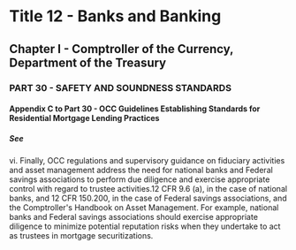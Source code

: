 
# Title 12 - Banks and Banking
## Chapter I - Comptroller of the Currency, Department of the Treasury
### PART 30 - SAFETY AND SOUNDNESS STANDARDS
#### Appendix C to Part 30 - OCC Guidelines Establishing Standards for Residential Mortgage Lending Practices
##### See

vi. Finally, OCC regulations and supervisory guidance on fiduciary activities and asset management address the need for national banks and Federal savings associations to perform due diligence and exercise appropriate control with regard to trustee activities.12 CFR 9.6 (a), in the case of national banks, and 12 CFR 150.200, in the case of Federal savings associations, and the Comptroller's Handbook on Asset Management. For example, national banks and Federal savings associations should exercise appropriate diligence to minimize potential reputation risks when they undertake to act as trustees in mortgage securitizations.
